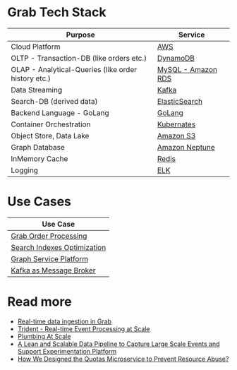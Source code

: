 # Grab Tech Stack

| Purpose                                             | Service                                                                                                    |
|-----------------------------------------------------|------------------------------------------------------------------------------------------------------------|
| Cloud Platform                                      | [AWS](../../2_AWS/Readme.md)                                                                     |
| OLTP - Transaction-DB (like orders etc.)            | [DynamoDB](../../2_AWS/6_DatabaseServices/AmazonDynamoDB/Readme.md)                              |
| OLAP - Analytical-Queries (like order history etc.) | [MySQL - Amazon RDS](../../3_Databases/7_SQL-Databases/Readme.md)                          |
| Data Streaming                                      | [Kafka](../../4_MessageBrokersEDA/Kafka/Readme.md)                                      |
| Search-DB (derived data)                            | [ElasticSearch](../../3_Databases/9_Search-Databases/ElasticSearch/Readme.md) |
| Backend Language - GoLang                           | [GoLang](GoLangBackend.md)                                                                                 |
| Container Orchestration                             | [Kubernates](../../9_Container&Orchestration/Kubernates/Readme.md)                   |
| Object Store, Data Lake                             | [Amazon S3](../../2_AWS/7_StorageServices/3_ObjectStorageS3/Readme.md)                           |
| Graph Database                                      | [Amazon Neptune](../../2_AWS/6_DatabaseServices/AmazonNeptune.md)                                |
| InMemory Cache                                      | [Redis](../../3_Databases/8_InMemory-Databases/Redis/Readme.md)                  |
| Logging                                             | [ELK](https://engineering.grab.com/structured-logging)                                                     |

# Use Cases

| Use Case                                          |
|---------------------------------------------------|
| [Grab Order Processing](OrderProcessing/Readme.md)      |
| [Search Indexes Optimization](SearchIndexing.md)  |
| [Graph Service Platform](GraphServicePlatform.md) |
| [Kafka as Message Broker](KafkaMessageBroker.md)  |

# Read more
- [Real-time data ingestion in Grab](https://engineering.grab.com/real-time-data-ingestion)
- [Trident - Real-time Event Processing at Scale](https://engineering.grab.com/trident-real-time-event-processing-at-scale)
- [Plumbing At Scale](https://engineering.grab.com/plumbing-at-scale)
- [A Lean and Scalable Data Pipeline to Capture Large Scale Events and Support Experimentation Platform](https://engineering.grab.com/experimentation-platform-data-pipeline)
- [How We Designed the Quotas Microservice to Prevent Resource Abuse?](https://engineering.grab.com/quotas-service)
